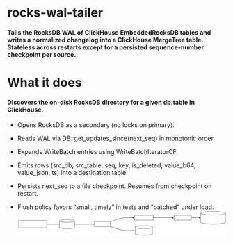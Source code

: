 # rocks-wal-tailer

#### Tails the RocksDB WAL of ClickHouse EmbeddedRocksDB tables and writes a normalized changelog into a ClickHouse MergeTree table. Stateless across restarts except for a persisted sequence-number checkpoint per source.

# What it does

#### Discovers the on-disk RocksDB directory for a given db.table in ClickHouse.

- Opens RocksDB as a secondary (no locks on primary).

- Reads WAL via DB::get_updates_since(next_seq) in monotonic order.

- Expands WriteBatch entries using WriteBatchIteratorCF.

- Emits rows (src_db, src_table, seq, key, is_deleted, value_b64, value_json, ts) into a destination table.

- Persists next_seq to a file checkpoint. Resumes from checkpoint on restart.

- Flush policy favors “small, timely” in tests and “batched” under load.
![](diagram.svg)